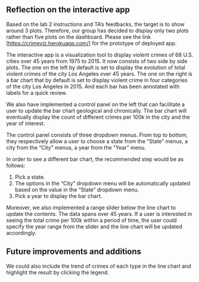 ## Reflection on the interactive app

Based on the lab 2 instructions and TA’s feedbacks, the target is to show around 3 plots. Therefore, 
our group has decided to display only two plots rather than five plots on the dashboard. Please see the link [https://crimeviz.herokuapp.com/] for the prototype of deployed app.

The interactive app is a visualization tool to display violent crimes of 68 U.S. cities over 45 years from 1975 to 2015. It now consists of two side by side plots. The one on the left by default is set to display the evolution of total violent crimes of the city Los Angeles over 45 years. The one on the right is a bar chart that by default is set to display violent crime in four categories of the city Los Angeles in 2015. And each bar has been annotated with labels for a quick review. 

We also have implemented a control panel on the left that can facilitate a user to update the bar chart geological and chronically. The bar chart will eventually display the count of different crimes per 100k in the city and the year of interest. 

The control panel consists of three dropdown menus. From top to bottom, they respectively allow a user to choose a state from the “State” menus, a city from the “City” menus, a year from the “Year” menu. 

In order to see a different bar chart, the recommended step would be as follows:
1.	Pick a state. 
2.	The options in the “City” dropdown menu will be automatically updated based on the value in the “State” dropdown menu. 
3.	Pick a year to display the bar chart.

Moreover, we also implemented a range slider below the line chart to update the contents. The data spans over 45 years. If a user is interested in seeing the total crime per 100k within a period of time, the user could specify the year range from the slider and the line chart will be updated accordingly.

## Future improvements and additions

We could also include the trend of crimes of each type in the line chart and highlight the result by clicking the legend.









  

 
